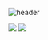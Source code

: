 ![header](https://capsule-render.vercel.app/api?type=Waving&color=003458&height=300&section=header&text=MinseoJo&fontSize=70&animation=blinking&5&fontColor=ffffff)



<!--
img src="https://img.shields.io/badge/쓰고자하는_텍스트-컬러코드?style=flat-square&logo=simpleicons에서_아이콘이름&logoColor=white"/></a>&nbsp 
-->

<img src="https://img.shields.io/badge/Spring-6DB33F?style=for-the-badge&logo=Python&logoColor=white">
<img src="https://img.shields.io/badge/SpringBoot-#6DB33F?style=for-the-badge&logo=Python&logoColor=white">
<!--
a+어쩌고
![minseojo's GitHub stats](https://github-readme-stats.vercel.app/api?username=minseojo&show_icons=true&theme=vue)
-->

<!--
벨로그 링크
 <a href="https://velog.io/@minseojo">
    <img 
        src="http://img.shields.io/badge/-velog-21232222?style=flat&logo=&link=https://velog.io/@minseojo"
        style="height : 40px; margin-left : 20px; margin-right : 20px;"/>
</a>
-->

<!--

 [![Hits](https://hits.seeyoufarm.com/api/count/incr/badge.svg?url=https%3A%2F%2Fgithub.com%2Fminseojo%2Fhit-counter&count_bg=%2379C83D&title_bg=%23555555&icon=&icon_color=%23E7E7E7&title=hits&edge_flat=false)](https://hits.seeyoufarm.com)

-->
